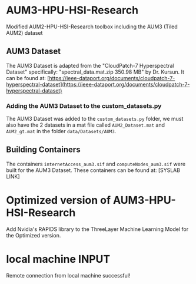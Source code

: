 # AUM3-HPU-HSI-Research
Modified AUM2-HPU-HSI-Research toolbox including the AUM3 (Tiled AUM2) dataset

## AUM3 Dataset 
The AUM3 Dataset is adapted from the "CloudPatch-7 Hyperspectral Dataset" specifically: "spectral_data.mat.zip	350.98 MB" by Dr. Kursun.
It can be found at: [https://ieee-dataport.org/documents/cloudpatch-7-hyperspectral-dataset](https://ieee-dataport.org/documents/cloudpatch-7-hyperspectral-dataset)

### Adding the AUM3 Dataset to the custom_datasets.py
The AUM3 Dataset was added to the ```custom_datasets.py``` folder, we must also have the 2 datasets in a mat file called ```AUM2_Dataset.mat``` and ```AUM2_gt.mat``` in the folder ```data/Datasets/AUM3```.

## Building Containers
The containers ```internetAccess_aum3.sif``` and ```computeNodes_aum3.sif``` were built for the AUM3 Dataset. These containers can be found at: [SYSLAB LINK]

# Optimized version of AUM3-HPU-HSI-Research 
Add Nvidia's RAPIDS library to the ThreeLayer Machine Learning Model for the Optimized version.

# local machine INPUT 
Remote connection from local machine successful!
